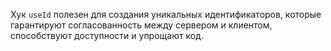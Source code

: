Хук `useId` полезен для создания уникальных идентификаторов, которые гарантируют согласованность между сервером и клиентом, способствуют доступности и упрощают код.
